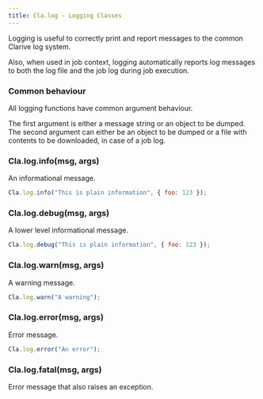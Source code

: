 ```yaml
---
title: Cla.log - Logging Classes
---
```


Logging is useful to correctly print and report messages to 
the common Clarive log system. 

Also, when used in job context, logging automatically 
reports log messages to both the log file and the job log during job execution. 

### Common behaviour

All logging functions have common argument behaviour.

The first argument is either a message string or an object to be dumped. 
The second argument can either be an object to be dumped or a file with contents
to be downloaded, in case of a job log. 

### Cla.log.info(msg, args)

An informational message. 

```javascript
Cla.log.info("This is plain information", { foo: 123 }); 
```

### Cla.log.debug(msg, args)

A lower level informational message. 

```javascript
Cla.log.debug("This is plain information", { foo: 123 }); 
```

### Cla.log.warn(msg, args)

A warning message. 

```javascript
Cla.log.warn("A warning"); 
```

### Cla.log.error(msg, args)

Error message.

```javascript
Cla.log.error("An error"); 
```

### Cla.log.fatal(msg, args)

Error message that also raises an exception.

